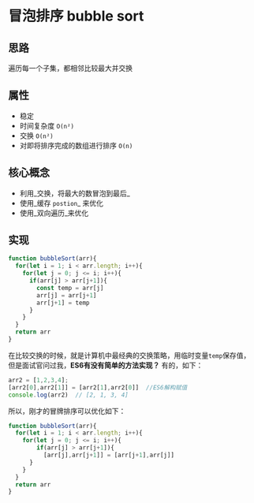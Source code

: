 # 冒泡排序 bubble sort

## 思路

遍历每一个子集，都相邻比较最大并交换

## 属性

* 稳定
* 时间复杂度 `O(n²)`
* 交换 `O(n²)`
* 对即将排序完成的数组进行排序 `O(n)`

## 核心概念

* 利用_交换，将最大的数冒泡到最后_
* 使用_缓存 `postion`_ 来优化
* 使用_双向遍历_来优化

## 实现

```javascript
function bubbleSort(arr){
  for(let i = 1; i < arr.length; i++){
    for(let j = 0; j <= i; i++){
      if(arr[j] > arr[j+1]){
      	const temp = arr[j]
        arr[j] = arr[j+1]
        arr[j+1] = temp
      }
    }
  }
  return arr
}
```

在比较交换的时候，就是计算机中最经典的交换策略，用临时变量`temp`保存值，但是面试官问过我，**ES6有没有简单的方法实现？** 有的，如下：

```javascript
arr2 = [1,2,3,4];
[arr2[0],arr2[1]] = [arr2[1],arr2[0]]  //ES6解构赋值
console.log(arr2)  // [2, 1, 3, 4]
```

所以，刚才的冒牌排序可以优化如下：

```javascript
function bubbleSort(arr){
  for(let i = 1; i < arr.length; i++){
    for(let j = 0; j <= i; i++){
    	if(arr[j] > arr[j+1]){
          [arr[j],arr[j+1]] = [arr[j+1],arr[j]]
      }
    }
  }
  return arr
}
```

